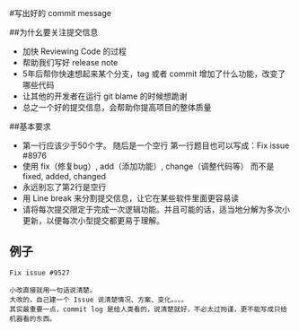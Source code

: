 #写出好的 commit message

##为什幺要关注提交信息

* 加快 Reviewing Code 的过程
* 帮助我们写好 release note
* 5年后帮你快速想起来某个分支，tag 或者 commit 增加了什么功能，改变了哪些代码
* 让其他的开发者在运行 git blame 的时候想跪谢
* 总之一个好的提交信息，会帮助你提高项目的整体质量

##基本要求
* 第一行应该少于50个字。 随后是一个空行 第一行题目也可以写成：Fix issue #8976
* 使用 fix（修复bug）, add（添加功能）, change（调整代码等） 而不是 fixed, added, changed
* 永远别忘了第2行是空行
* 用 Line break 来分割提交信息，让它在某些软件里面更容易读
* 请将每次提交限定于完成一次逻辑功能。并且可能的话，适当地分解为多次小更新，以便每次小型提交都更易于理解。

## 例子

```
Fix issue #9527

小改直接就用一句话说清楚。
大改的，自己建一个 Issue 说清楚情况、方案、变化。。。。
其实最重要一点，commit log 是给人类看的，说清楚就好，不必太过拘谨，更不能写成只给机器看的东西。

```
